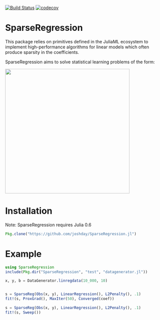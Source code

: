[![Build Status](https://travis-ci.org/joshday/SparseRegression.jl.svg?branch=master)](https://travis-ci.org/joshday/SparseRegression.jl)
[![codecov](https://codecov.io/gh/joshday/SparseRegression.jl/branch/master/graph/badge.svg)](https://codecov.io/gh/joshday/SparseRegression.jl)

# SparseRegression

This package relies on primitives defined in the JuliaML ecosystem to implement high-performance algorithms for linear models which often produce sparsity in the coefficients.

SparseRegression aims to solve statistical learning problems of the form:

<img width=400 src="https://cloud.githubusercontent.com/assets/8075494/25072239/5d85db30-2297-11e7-817e-e7bebaf056cd.png">

# Installation

Note: SparseRegression requires Julia 0.6

```julia
Pkg.clone("https://github.com/joshday/SparseRegression.jl")
```

# Example

```julia
using SparseRegression
include(Pkg.dir("SparseRegression", "test", "datagenerator.jl"))

x, y, b = DataGenerator.linregdata(10_000, 10)


s = SparseReg(Obs(x, y), LinearRegression(), L2Penalty(), .1)
fit!(s, ProxGrad(), MaxIter(50), Converged(coef))

s = SparseReg(Obs(x, y), LinearRegression(), L2Penalty(), .1)
fit!(s, Sweep())
```
